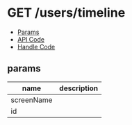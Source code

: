 # GET /users/timeline


- [Params](#params)
- [API Code](/src/endpoints/users/timeline.js)
- [Handle Code](/src/handlers/web/users/timeline.js)

## params


name|description
---|---
screenName|
id|
